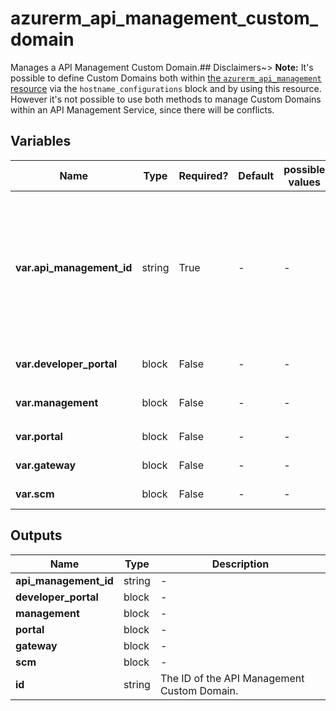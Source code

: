 # azurerm_api_management_custom_domain

Manages a API Management Custom Domain.## Disclaimers~> **Note:** It's possible to define Custom Domains both within [the `azurerm_api_management` resource](api_management.html) via the `hostname_configurations` block and by using this resource. However it's not possible to use both methods to manage Custom Domains within an API Management Service, since there will be conflicts.

## Variables

| Name | Type | Required? | Default  | possible values | Description |
| ---- | ---- | --------- | -------- | ----------- | ----------- |
| **var.api_management_id** | string | True | -  |  -  | The ID of the API Management service for which to configure Custom Domains. Changing this forces a new API Management Custom Domain resource to be created. | 
| **var.developer_portal** | block | False | -  |  -  | One or more `developer_portal` blocks. | 
| **var.management** | block | False | -  |  -  | One or more `management` blocks. | 
| **var.portal** | block | False | -  |  -  | One or more `portal` blocks. | 
| **var.gateway** | block | False | -  |  -  | One or more `gateway` blocks. | 
| **var.scm** | block | False | -  |  -  | One or more `scm` blocks. | 



## Outputs

| Name | Type | Description |
| ---- | ---- | --------- | 
| **api_management_id** | string  | - | 
| **developer_portal** | block  | - | 
| **management** | block  | - | 
| **portal** | block  | - | 
| **gateway** | block  | - | 
| **scm** | block  | - | 
| **id** | string  | The ID of the API Management Custom Domain. | 